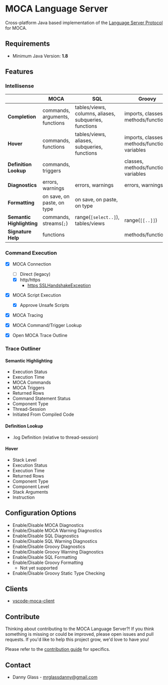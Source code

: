 # MOCA Language Server

Cross-platform Java based implementation of the [Language Server Protocol] for MOCA.


## Requirements

- Minimum Java Version: **1.8**


## Features

### Intellisense

|                           | MOCA                              | SQL                                                   | Groovy                                            |
|---------------------------|-----------------------------------|-------------------------------------------------------|---------------------------------------------------|
| **Completion**            | commands, arguments, functions    | tables/views, columns, aliases, subqueries, functions | imports, classes, methods/functions               |
| **Hover**                 | commands, functions               | tables/views, aliases, subqueries, functions          | imports, classes, methods/functions, variables    |
| **Definition Lookup**     | commands, triggers                |                                                       | classes, methods/functions, variables             |
| **Diagnostics**           | errors, warnings                  | errors, warnings                                      | errors, warnings                                  |
| **Formatting**            | on save, on paste, on type        | on save, on paste, on type                            |                                                   |
| **Semantic Highlighting** | commands, streams(```;```)        | range(```[select..]```), tables/views                 | range(```[[..]]```)                               |
| **Signature Help**        | functions                         |                                                       | methods/functions                                 |


### Command Execution

- [x] MOCA Connection
    - [ ] Direct (legacy)
    - [x] http/https
        - [https SSLHandshakeException]
- [x] MOCA Script Execution
    - [x] Approve Unsafe Scripts
- [x] MOCA Tracing
- [x] MOCA Command/Trigger Lookup
- [x] Open MOCA Trace Outline


### Trace Outliner

#### Semantic Highlighting
- Execution Status
- Execution Time
- MOCA Commands
- MOCA Triggers
- Returned Rows
- Command Statement Status
- Component Type
- Thread-Session
- Initiated From Compiled Code

#### Definition Lookup
- .log Definition (relative to thread-session)

#### Hover
- Stack Level
- Execution Status
- Execution Time
- Returned Rows
- Component Type
- Component Level
- Stack Arguments
- Instruction


## Configuration Options

- Enable/Disable MOCA Diagnostics
- Enable/Disable MOCA Warning Diagnostics
- Enable/Disable SQL Diagnostics
- Enable/Disable SQL Warning Diagnostics
- Enable/Disable Groovy Diagnostics
- Enable/Disable Groovy Warning Diagnostics
- Enable/Disable SQL Formatting
- Enable/Disable Groovy Formatting
    - Not yet supported
- Enable/Disable Groovy Static Type Checking


## Clients

- [vscode-moca-client]


## Contribute

Thinking about contributing to the MOCA Language Server?! If you think something is missing or could be improved, please open issues and pull requests. If you'd like to help this project grow, we'd love to have you! 

Please refer to the [contribution guide] for specifics.


## Contact

- Danny Glass - mrglassdanny@gmail.com



[Language Server Protocol]: https://langserver.org
[vscode-moca-client]: https://github.com/mrglassdanny/vscode-moca-client
[https SSLHandshakeException]: https://stackoverflow.com/questions/9619030/resolving-javax-net-ssl-sslhandshakeexception-sun-security-validator-validatore
[contribution guide]: https://github.com/mrglassdanny/moca-language-server/blob/master/CONTRIBUTE.md

